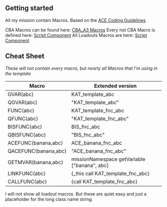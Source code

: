 ## Getting started

All my mission contain Macros. Based on the [ACE Coding Guidelines](https://ace3mod.com/wiki/development/coding-guidelines.html)

CBA Macros can be found here: [CBA_A3 Macros](https://github.com/CBATeam/CBA_A3/blob/master/addons/main/script_macros_common.hpp)
Every not CBA Macro is defined here: [Script Component](https://github.com/Katalam/templates/blob/master/kat_template.malden/script_component.hpp)
All Loadouts Macros are here: [Script Component](https://github.com/Katalam/templates/blob/master/kat_template.malden/functions/loadouts/script_component.hpp)

## Cheat Sheet
*These will not contain every macro, but nearly all Macros that I'm using in the template*

|Macro|Extended version|
|-|-|
|GVAR(abc)|KAT_template_abc|
|QGVAR(abc)|"KAT_template_abc"|
|FUNC(abc)|KAT_template_fnc_abc|
|QFUNC(abc)|"KAT_template_fnc_abc"|
|BISFUNC(abc)|BIS_fnc_abc|
|QBISFUNC(abc)|"BIS_fnc_abc"|
|ACEFUNC(banana,abc)|ACE_banana_fnc_abc|
|QACEFUNC(banana,abc)|"ACE_banana_fnc_abc"|
|GETMVAR(banana,abc)|missionNamespace getVariable ["banana", abc]|
|LINKFUNC(abc)|{_this call KAT_template_fnc_abc}|
|CALLFUNC(abc)|{call KAT_template_fnc_abc}|

I will not show all loadout macros. But these are quiet easy and just a placeholder for the long class name string.
